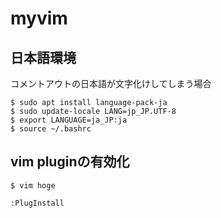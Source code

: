 # myvim




## 日本語環境
コメントアウトの日本語が文字化けしてしまう場合
```
$ sudo apt install language-pack-ja
$ sudo update-locale LANG=jp_JP.UTF-8
$ export LANGUAGE=ja_JP:ja
$ source ~/.bashrc
```

## vim pluginの有効化

```
$ vim hoge

:PlugInstall

```
